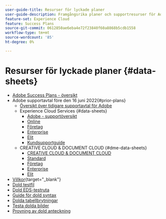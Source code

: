 ```yaml
---
user-guide-title: Resurser för lyckade planer
user-guide-description: Framgångsrika planer och supportresurser för Adobe Experience Cloud och Adobe Experience Platform.
feature-set: Experience Cloud
feature: Success Plans
source-git-commit: 0612850ae6eba4e72f23840f60a8868b5cdb1558
workflow-type: tm+mt
source-wordcount: '85'
ht-degree: 0%

---
```



# Resurser för lyckade planer {#data-sheets}

+ [Adobe Success Plans - översikt](overview.md)
+ Adobe supportavtal före den 16 juni 2022{#prior-plans}
   + [Översikt över tidigare supportavtal för Adobe](overview-prior-plans.md)
   + Experience Cloud Services {#data-sheets}
      + [Adobe - supportöversikt](dx-overview.md)
      + [Online](online.md)
      + [Företag](business.md)
      + [Enterprise](enterprise.md)
      + [Elit](elite.md)
      + [Kundsupportguide](support-guide.md)
   + CREATIVE CLOUD &amp; DOCUMENT CLOUD {#dme-data-sheets}
      + [CREATIVE CLOUD &amp; DOCUMENT CLOUD](dme-overview.md)
      + [Standard](dme-standard.md)
      + [Företag](dme-business.md)
      + [Enterprise](dme-enterprise.md)
      + [Elit](dme-elite.md)
+ [Villkor](https://helpx.adobe.com/support/programs/support-policies-terms-conditions.html){target="_blank"}
+ [Dold testfil](hidden-test.md)
+ [Dold EDS-testruta](hidden/test-page.md)
+ [Guide för dold syntax](hidden/syntax-style-guide.md)
+ [Dolda tabellbrytningar](hidden/table-breaks.md)
+ [Testa dolda bilder](hidden/tables.md)
+ [Provning av dold anteckning](hidden/note-test.md)

<!--

Articles must be added to this TOC file in order to render.

Use this list format to specify links to articles and section headings that expand and collapse in the left rail of the user guide.

An article link CANNOT be used as a section heading.
-->
